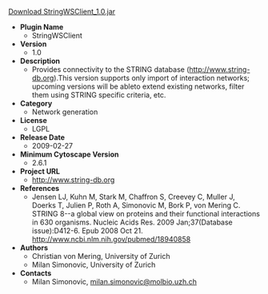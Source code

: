 <a href="StringWSClient_1.0.jar">Download StringWSClient_1.0.jar</a>

* __Plugin Name__
  * StringWSClient
* __Version__
  * 1.0
* __Description__
  * Provides connectivity to the STRING database (http://www.string-db.org).This version supports only import of interaction networks; upcoming versions will be ableto extend existing networks, filter them using STRING specific criteria, etc.
* __Category__
  * Network generation
* __License__
  * LGPL
* __Release Date__
  * 2009-02-27
* __Minimum Cytoscape Version__
  * 2.6.1
* __Project URL__
  * http://www.string-db.org
* __References__
  * Jensen LJ, Kuhn M, Stark M, Chaffron S, Creevey C, Muller J, Doerks T, Julien P, Roth A, Simonovic M, Bork P, von Mering C. STRING 8--a global view on proteins and their functional interactions in 630 organisms.
Nucleic Acids Res. 2009 Jan;37(Database issue):D412-6. Epub 2008 Oct 21.
http://www.ncbi.nlm.nih.gov/pubmed/18940858
* __Authors__
  *  Christian von Mering, University of Zurich
  * Milan Simonovic, University of Zurich
* __Contacts__
  * Milan Simonovic, milan.simonovic@molbio.uzh.ch
